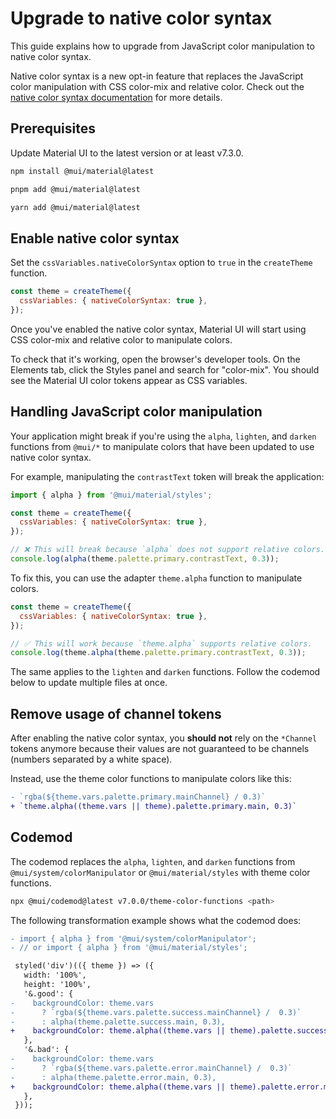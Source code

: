 # Upgrade to native color syntax

<p class="description">This guide explains how to upgrade from JavaScript color manipulation to native color syntax.</p>

Native color syntax is a new opt-in feature that replaces the JavaScript color manipulation with CSS color-mix and relative color.
Check out the [native color syntax documentation](/material-ui/customization/css-theme-variables/native-color-syntax/) for more details.

## Prerequisites

Update Material UI to the latest version or at least v7.3.0.

<!-- #npm-tag-reference -->

<codeblock storageKey="package-manager">

```bash npm
npm install @mui/material@latest
```

```bash pnpm
pnpm add @mui/material@latest
```

```bash yarn
yarn add @mui/material@latest
```

</codeblock>

## Enable native color syntax

Set the `cssVariables.nativeColorSyntax` option to `true` in the `createTheme` function.

```js
const theme = createTheme({
  cssVariables: { nativeColorSyntax: true },
});
```

Once you've enabled the native color syntax, Material UI will start using CSS color-mix and relative color to manipulate colors.

To check that it's working, open the browser's developer tools. On the Elements tab, click the Styles panel and search for "color-mix".
You should see the Material UI color tokens appear as CSS variables.

## Handling JavaScript color manipulation

Your application might break if you're using the `alpha`, `lighten`, and `darken` functions from `@mui/*` to manipulate colors that have been updated to use native color syntax.

For example, manipulating the `contrastText` token will break the application:

```js
import { alpha } from '@mui/material/styles';

const theme = createTheme({
  cssVariables: { nativeColorSyntax: true },
});

// ❌ This will break because `alpha` does not support relative colors.
console.log(alpha(theme.palette.primary.contrastText, 0.3));
```

To fix this, you can use the adapter `theme.alpha` function to manipulate colors.

```js
const theme = createTheme({
  cssVariables: { nativeColorSyntax: true },
});

// ✅ This will work because `theme.alpha` supports relative colors.
console.log(theme.alpha(theme.palette.primary.contrastText, 0.3));
```

The same applies to the `lighten` and `darken` functions.
Follow the codemod below to update multiple files at once.

## Remove usage of channel tokens

After enabling the native color syntax, you **should not** rely on the `*Channel` tokens anymore because their values are not guaranteed to be channels (numbers separated by a white space).

Instead, use the theme color functions to manipulate colors like this:

```diff
- `rgba(${theme.vars.palette.primary.mainChannel} / 0.3)`
+ `theme.alpha((theme.vars || theme).palette.primary.main, 0.3)`
```

## Codemod

The codemod replaces the `alpha`, `lighten`, and `darken` functions from `@mui/system/colorManipulator` or `@mui/material/styles` with theme color functions.

```bash
npx @mui/codemod@latest v7.0.0/theme-color-functions <path>
```

The following transformation example shows what the codemod does:

```diff
- import { alpha } from '@mui/system/colorManipulator';
- // or import { alpha } from '@mui/material/styles';

 styled('div')(({ theme }) => ({
   width: '100%',
   height: '100%',
   '&.good': {
-    backgroundColor: theme.vars
-      ? `rgba(${theme.vars.palette.success.mainChannel} /  0.3)`
-      : alpha(theme.palette.success.main, 0.3),
+    backgroundColor: theme.alpha((theme.vars || theme).palette.success.main, 0.3),
   },
   '&.bad': {
-    backgroundColor: theme.vars
-      ? `rgba(${theme.vars.palette.error.mainChannel} /  0.3)`
-      : alpha(theme.palette.error.main, 0.3),
+    backgroundColor: theme.alpha((theme.vars || theme).palette.error.main, 0.3),
   },
 }));
```
